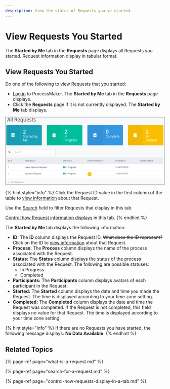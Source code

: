 ```yaml
---
description: View the status of Requests you've started.
---
```


# View Requests You Started

The **Started by Me** tab in the **Requests** page displays all Requests you started. Request information display in tabular format.

## View Requests You Started

Do one of the following to view Requests that you started:

* [Log in](../log-in.md#log-in) to ProcessMaker. The **Started by Me** tab in the **Requests** page displays.
* Click the **Requests** page if it is not currently displayed. The **Started by Me** tab displays.

![&quot;Started By Me&quot; Request tab](../../.gitbook/assets/started-by-me-request.png)

{% hint style="info" %}
Click the Request ID value in the first column of the table to [view information](request-details.md) about that Request.

Use the [Search](search-for-a-request.md) field to filter Requests that display in this tab.

[Control how Request information displays](control-how-requests-display-in-a-tab.md) in this tab.
{% endhint %}

The **Started by Me** tab displays the following information:

* **ID:** The **ID** column displays the Request ID. ~~What does the ID represent?~~ Click on the ID to [view information](request-details.md) about that Request.
* **Process:** The **Process** column displays the name of the process associated with the Request.
* **Status:** The **Status** column displays the status of the process associated with the Request. The following are possible statuses:
  * In Progress
  * Completed
* **Participants:** The **Participants** column displays avatars of each participant in the Request.
* **Started:** The **Started** column displays the date and time you made the Request. The time is displayed according to your time zone setting.
* **Completed:** The **Completed** column displays the date and time the Request was completed. If the Request is not completed, this field displays no value for that Request. The time is displayed according to your time zone setting.

{% hint style="info" %}
If there are no Requests you have started, the following message displays: **No Data Available**.
{% endhint %}

## Related Topics

{% page-ref page="what-is-a-request.md" %}

{% page-ref page="search-for-a-request.md" %}

{% page-ref page="control-how-requests-display-in-a-tab.md" %}

